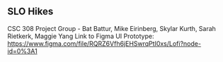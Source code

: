 ## SLO Hikes
CSC 308 Project Group - Bat Battur, Mike Eirinberg, Skylar Kurth, Sarah Rietkerk, Maggie Yang
Link to Figma UI Prototype: https://www.figma.com/file/RQRZ6Vfh6jEHSwrqPtI0xs/Lofi?node-id=0%3A1
